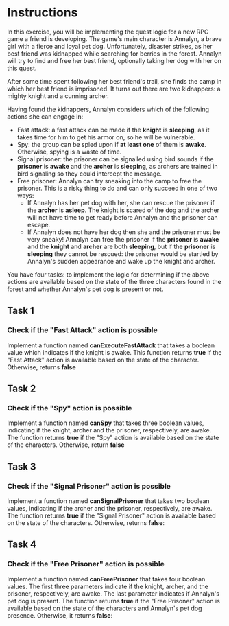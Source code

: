 # Instructions

In this exercise, you will be implementing the quest logic for a new RPG game a friend is developing. The game's main character is Annalyn, a brave girl with a fierce and loyal pet dog. Unfortunately, disaster strikes, as her best friend was kidnapped while searching for berries in the forest. Annalyn will try to find and free her best friend, optionally taking her dog with her on this quest.

After some time spent following her best friend's trail, she finds the camp in which her best friend is imprisoned. It turns out there are two kidnappers: a mighty knight and a cunning archer.

Having found the kidnappers, Annalyn considers which of the following actions she can engage in:

- Fast attack: a fast attack can be made if the **knight** is **sleeping**, as it takes time for him to get his armor on, so he will be vulnerable.
- Spy: the group can be spied upon if **at least one** of them is **awake**. Otherwise, spying is a waste of time.
- Signal prisoner: the prisoner can be signalled using bird sounds if the **prisoner** is **awake** and the **archer** is **sleeping**, as archers are trained in bird signaling so they could intercept the message.
- Free prisoner: Annalyn can try sneaking into the camp to free the prisoner. This is a risky thing to do and can only succeed in one of two ways:
  - If Annalyn has her pet dog with her, she can rescue the prisoner if the **archer** is **asleep**. The knight is scared of the dog and the archer will not have time to get ready before Annalyn and the prisoner can escape.
  - If Annalyn does not have her dog then she and the prisoner must be very sneaky! Annalyn can free the prisoner if the **prisoner** is **awake** and the **knight** and **archer** are both **sleeping**, but if the **prisoner** is **sleeping** they cannot be rescued: the prisoner would be startled by Annalyn's sudden appearance and wake up the knight and archer.

You have four tasks: to implement the logic for determining if the above actions are available based on the state of the three characters found in the forest and whether Annalyn's pet dog is present or not.

## Task 1

### Check if the "Fast Attack" action is possible

Implement a function named **canExecuteFastAttack** that takes a boolean value which indicates if the knight is awake. This function returns **true** if the "Fast Attack" action is available based on the state of the character. Otherwise, returns **false**

## Task 2

### Check if the "Spy" action is possible

Implement a function named **canSpy** that takes three boolean values, indicating if the knight, archer and the prisoner, respectively, are awake. The function returns **true** if the "Spy" action is available based on the state of the characters. Otherwise, return **false**

## Task 3

### Check if the "Signal Prisoner" action is possible

Implement a function named **canSignalPrisoner** that takes two boolean values, indicating if the archer and the prisoner, respectively, are awake. The function returns **true** if the "Signal Prisoner" action is available based on the state of the characters. Otherwise, returns **false**:

## Task 4

### Check if the "Free Prisoner" action is possible

Implement a function named **canFreePrisoner** that takes four boolean values. The first three parameters indicate if the knight, archer, and the prisoner, respectively, are awake. The last parameter indicates if Annalyn's pet dog is present. The function returns **true** if the "Free Prisoner" action is available based on the state of the characters and Annalyn's pet dog presence. Otherwise, it returns **false**:
